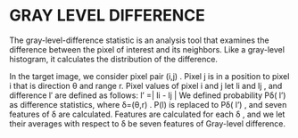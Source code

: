 # GRAY LEVEL DIFFERENCE

The gray-level-difference statistic is an analysis tool that examines the difference between the pixel of interest and its neighbors. Like a gray-level histogram, it calculates the distribution of the difference. 

In the target image, we consider pixel pair (i,j) . Pixel j is in a position to pixel i that is direction θ and range r. Pixel values of pixel i and j let li and lj , and difference l′ are defined as follows: 
l’ =| li - lj | 
We defined probability Pδ( l’) as difference statistics, where δ=(θ,r) .
 P(l) is replaced to Pδ( l’) , and seven features of δ are calculated. Features are calculated for each δ , and we let their averages with respect to δ be seven features of Gray-level difference. 
